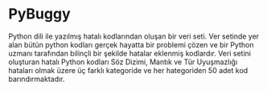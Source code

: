 # PyBuggy
Python dili ile yazılmış hatalı kodlarından oluşan bir veri seti. Ver setinde yer alan bütün python kodları gerçek hayatta bir problemi çözen ve bir Python uzmanı tarafından bilinçli bir şekilde hatalar eklenmiş kodlardır. Veri setini oluşturan hatalı Python kodları Söz Dizimi, Mantık ve Tür Uyuşmazlığı hataları olmak üzere üç farklı kategoride ve her hategoriden 50 adet kod barındırmaktadır.
